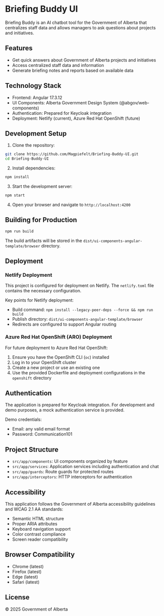 # Briefing Buddy UI

Briefing Buddy is an AI chatbot tool for the Government of Alberta that centralizes staff data and allows managers to ask questions about projects and initiatives.

## Features

- Get quick answers about Government of Alberta projects and initiatives
- Access centralized staff data and information
- Generate briefing notes and reports based on available data

## Technology Stack

- Frontend: Angular 17.3.12
- UI Components: Alberta Government Design System (@abgov/web-components)
- Authentication: Prepared for Keycloak integration
- Deployment: Netlify (current), Azure Red Hat OpenShift (future)

## Development Setup

1. Clone the repository:
```bash
git clone https://github.com/Magpiefelt/Briefing-Buddy-UI.git
cd Briefing-Buddy-UI
```

2. Install dependencies:
```bash
npm install
```

3. Start the development server:
```bash
npm start
```

4. Open your browser and navigate to `http://localhost:4200`

## Building for Production

```bash
npm run build
```

The build artifacts will be stored in the `dist/ui-components-angular-template/browser` directory.

## Deployment

### Netlify Deployment

This project is configured for deployment on Netlify. The `netlify.toml` file contains the necessary configuration.

Key points for Netlify deployment:
- Build command: `npm install --legacy-peer-deps --force && npm run build`
- Publish directory: `dist/ui-components-angular-template/browser`
- Redirects are configured to support Angular routing

### Azure Red Hat OpenShift (ARO) Deployment

For future deployment to Azure Red Hat OpenShift:

1. Ensure you have the OpenShift CLI (`oc`) installed
2. Log in to your OpenShift cluster
3. Create a new project or use an existing one
4. Use the provided Dockerfile and deployment configurations in the `openshift` directory

## Authentication

The application is prepared for Keycloak integration. For development and demo purposes, a mock authentication service is provided.

Demo credentials:
- Email: any valid email format
- Password: Communication101

## Project Structure

- `src/app/components`: UI components organized by feature
- `src/app/services`: Application services including authentication and chat
- `src/app/guards`: Route guards for protected routes
- `src/app/interceptors`: HTTP interceptors for authentication

## Accessibility

This application follows the Government of Alberta accessibility guidelines and WCAG 2.1 AA standards:

- Semantic HTML structure
- Proper ARIA attributes
- Keyboard navigation support
- Color contrast compliance
- Screen reader compatibility

## Browser Compatibility

- Chrome (latest)
- Firefox (latest)
- Edge (latest)
- Safari (latest)

## License

© 2025 Government of Alberta
